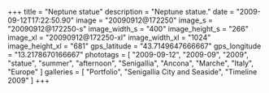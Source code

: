 +++
title = "Neptune statue"
description = "Neptune statue."
date = "2009-09-12T17:22:50.90"
image = "20090912@172250"
image_s = "20090912@172250-s"
image_width_s = "400"
image_height_s = "266"
image_xl = "20090912@172250-xl"
image_width_xl = "1024"
image_height_xl = "681"
gps_latitude = "43.7149647666667"
gps_longitude = "13.2178670166667"
phototags = [ "2009-09-12", "2009-09", "2009", "statue", "summer", "afternoon", "Senigallia", "Ancona", "Marche", "Italy", "Europe" ]
galleries = [ "Portfolio", "Senigallia City and Seaside", "Timeline 2009" ]
+++
